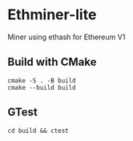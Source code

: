 # Ethminer-lite

Miner using ethash for Ethereum V1


## Build with CMake
```
cmake -S . -B build
cmake --build build
```

## GTest
```
cd build && ctest
